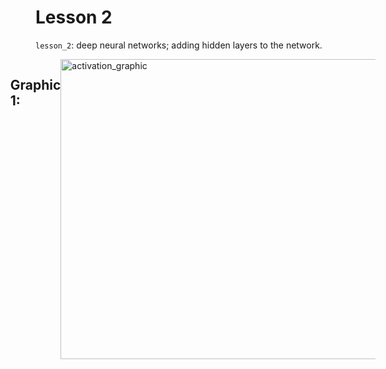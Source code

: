 # Lesson 2

`lesson_2`: deep neural networks; adding hidden layers to the network.

<div style="display: flex; justify-content: center;">
<div class="texto-titulo">
      
## Graphic 1:


</div>
      <img width="640" height="480" alt="activation_graphic" src="https://github.com/user-attachments/assets/5fce2889-6b84-434d-9c1d-e9bad4583be8" />
</div>
